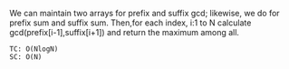 We can maintain two arrays for prefix and suffix gcd; likewise, we do for prefix sum and suffix sum.
Then,for each index, i:1 to N calculate gcd(prefix[i-1],suffix[i+1]) and return the maximum among all.

    TC: O(NlogN)
    SC: O(N)